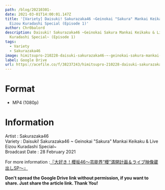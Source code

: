 ```yaml
---
path: /blog/20210301-
date: 2021-03-01T14:00:01.147Z
title: '[Variety] Daisuki! Sakurazaka46 ~Geinokai "Sakura" Mankai Keikaku & Live
  Eizou Kuradashi Special (Episode 1)'
author: Chr0balord
description: Daisuki! Sakurazaka46 ~Geinokai Sakura Mankai Keikaku & Live Eizou
  Kuradashi Special~ (Episode 1)
tags:
  - Variety
  - Sakurazaka46
image: himitsupro-210228-daisuki-sakurazaka46-~-geinokai-sakura-mankai-keikaku-live-eizou-kuradashi-special.mp4_thumbs.jpg
label: Google Drive
url: https://acefile.co/f/38237243/himitsupro-210228-daisuki-sakurazaka46-geinokai-sakura-mankai-keikaku-live-eizou-kuradashi-special-mp4
---
```

# Format

* MP4 (1080p)

# Information

Artist : Sakurazaka46\
Variety : Daisuki! Sakurazaka46 \~ Geinokai "Sakura" Mankai Keikaku & Live Eizou Kuradashi Special\~ <br>
Broadcast Date : 28 February 2021

For more information :[『大好き！櫻坂46～芸能界“櫻”満開計画＆ライブ映像蔵出しSP～』](https://www.hikaritv.net/sp/daisuki_sakurazaka46/)

**Don't spread the Google Drive link without permission, if you want to share. Just share the article link. Thank You!**